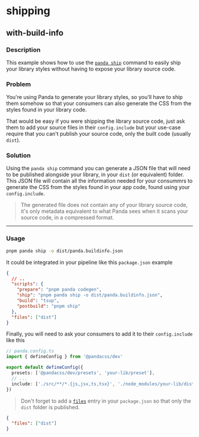 # shipping

## with-build-info

### Description

This example shows how to use the [`panda ship`](https://panda-css.com/docs/guides/component-library) command to easily
ship your library styles without having to expose your library source code.

### Problem

You're using Panda to generate your library styles, so you'll have to ship them somehow so that your consumers can also
generate the CSS from the styles found in your library code.

That would be easy if you were shipping the library source code, just ask them to add your source files in their
`config.include` but your use-case require that you can't publish your source code, only the built code (usually
`dist`).

### Solution

Using the `panda ship` command you can generate a JSON file that will need to be published alongside your library, in
your `dist` (or equivalent) folder. This JSON file will contain all the information needed for your consummrs to
generate the CSS from the styles found in your app code, found using your `config.include`.

> The generated file does not contain any of your library source code, it's only metadata equivalent to what Panda sees
> when it scans your source code, in a compressed format.

---

### Usage

```sh
pnpm panda ship -o dist/panda.buildinfo.json
```

It could be integrated in your pipeline like this `package.json` example

```json
{
  // ..
  "scripts": {
    "prepare": "pnpm panda codegen",
    "ship": "pnpm panda ship -o dist/panda.buildinfo.json",
    "build": "tsup",
    "postbuild": "pnpm ship"
  },
  "files": ["dist"]
}
```

Finally, you will need to ask your consumers to add it to their `config.include` like this

```ts
// panda.config.ts
import { defineConfig } from '@pandacss/dev'

export default defineConfig({
  presets: ['@pandacss/dev/presets', 'your-lib/preset'],
  // ...
  include: ['./src/**/*.{js,jsx,ts,tsx}', './node_modules/your-lib/dist/panda.buildinfo.json'],
})
```

> Don't forget to add a [`files`](https://docs.npmjs.com/cli/v10/configuring-npm/package-json#files) entry in your
> `package.json` so that only the `dist` folder is published.

```json
{
  "files": ["dist"]
}
```
